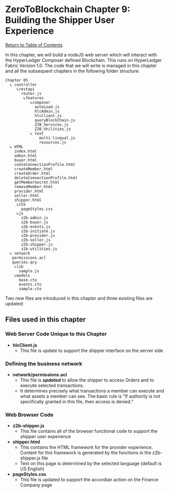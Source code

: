 # ZeroToBlockchain Chapter 9: Building the Shipper User Experience

[Return to Table of Contents](../README.md)

In this chapter, we will build a nodeJS web server which will interact with the HyperLedger Composer defined Blockchain. This runs on HyperLedger Fabric Version 1.0. The code that we will write is managed in this chapter and all the subsequent chapters in the following folder structure:

```
Chapter 05
  ↳ controller
     ↳restapi
       router.js
        ↳features
           ↳composer
             autoLoad.js
             hlcAdmin.js
             hlcClient.js
             queryBlockChain.js
             Z2B_Services.js
             Z2B_Utilities.js
           ↳ text
               multi-lingual.js
               resources.js
  ↳ HTML
    index.html
    admin.html
    buyer.html
    ceateConnectionProfile.html
    createMember.html
    createOrder.html
    deleteConnectionProfile.html
    getMemberSecret.html
    removeMember.html
    provider.html
    seller.html
    shipper.html
     ↳CSS
       pageStyles.css
     ↳js
       z2b-admin.js
       z2b-buyer.js
       z2b-events.js
       z2b-initiate.js
       z2b-provider.js
       z2b-seller.js
       z2b-shipper.js
       z2b-utilities.js
  ↳ network
   permissions.acl
   queries.qry
    ↳lib
      sample.js
    ↳models
      base.cto
      events.cto
      sample.cto
```
Two new files are introduced in this chapter and three existing files are updated:

## Files used in this chapter
### Web Server Code Unique to this Chapter
 - **hlcClient.js**
   - This file is update to support the shipper interface on the server side

### Defining the business network
 
 - **network/permissions.acl**
   - This file is ***updated*** to allow the shipper to access Orders and to execute selected transactions. 
   - It determines precisely what transactions a member can execute and what assets a member can see. The basic rule is "If authority is not specifically granted in this file, then access is denied."

### Web Browser Code 
 - **z2b-shipper.js**
   - This file contains all of the browser functional code to support the shipper user experience
 - **shipper.html**
   - This contains the HTML framework for the provider experience. Content for this framework is generated by the functions in the z2b-shipper.js file
   - Text on this page is determined by the selected language (default is US English) 
 - **pageStyles.css**
   - This file is updated to support the accordian action on the Finance Company page